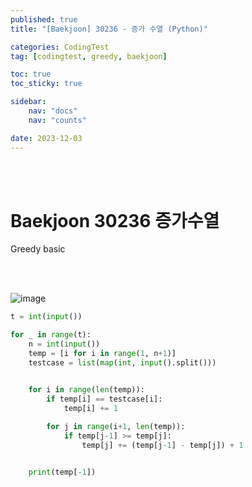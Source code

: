 ```yaml
---
published: true
title: "[Baekjoon] 30236 - 증가 수열 (Python)"

categories: CodingTest
tag: [codingtest, greedy, baekjoon]

toc: true
toc_sticky: true

sidebar:
    nav: "docs"
    nav: "counts"

date: 2023-12-03
---
```

<br>
<br>

# Baekjoon 30236 증가수열

Greedy basic

<br>
<br>

![image](https://github.com/leejongseok1/digivice/assets/79849878/0e768bd2-8c39-4ef7-8173-844961ca95ca)

```python
t = int(input())

for _ in range(t):
    n = int(input())
    temp = [i for i in range(1, n+1)]
    testcase = list(map(int, input().split()))


    for i in range(len(temp)):
        if temp[i] == testcase[i]:
            temp[i] += 1
        
        for j in range(i+1, len(temp)):
            if temp[j-1] >= temp[j]:
                temp[j] += (temp[j-1] - temp[j]) + 1


    print(temp[-1])

```